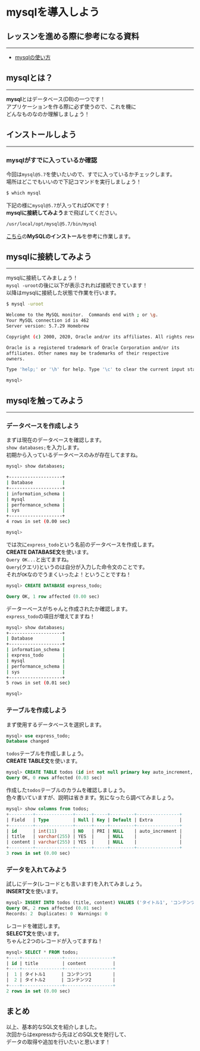 # mysqlを導入しよう

## レッスンを進める際に参考になる資料
---

- [mysqlの使い方](https://www.dbonline.jp/mysql/)

## mysqlとは？
---

**mysql**とはデータベース(DB)の一つです！  
アプリケーションを作る際に必ず使うので、これを機に  
どんなものなのか理解しましょう！

## インストールしよう
---

### mysqlがすでに入っているか確認
今回は`mysql@5.7`を使いたいので、すでに入っているかチェックします。  
場所はどこでもいいので下記コマンドを実行しましょう！  
```sh
$ which mysql
```

下記の様に`mysql@5.7`が入ってればOKです！  
**mysqlに接続してみよう**まで飛ばしてください。
```sh
/usr/local/opt/mysql@5.7/bin/mysql
```
[こちら](http://giztech.gizumo-inc.work/categories/8/90)の**MySQLのインストール**を参考に作業します。  

## mysqlに接続してみよう
---

mysqlに接続してみましょう！  
`mysql -uroot`の後に以下が表示されれば接続できています！  
以降はmysqlに接続した状態で作業を行います。
```sh
$ mysql -uroot

Welcome to the MySQL monitor.  Commands end with ; or \g.
Your MySQL connection id is 462
Server version: 5.7.29 Homebrew

Copyright (c) 2000, 2020, Oracle and/or its affiliates. All rights reserved.

Oracle is a registered trademark of Oracle Corporation and/or its
affiliates. Other names may be trademarks of their respective
owners.

Type 'help;' or '\h' for help. Type '\c' to clear the current input statement.

mysql> 
```

## mysqlを触ってみよう
---

### データベースを作成しよう

まずは現在のデータベースを確認します。   
`show databases;`を入力します。  
初期から入っているデータベースのみが存在してますね。  


```sh
mysql> show databases;

+--------------------+
| Database           |
+--------------------+
| information_schema |
| mysql              |
| performance_schema |
| sys                |
+--------------------+
4 rows in set (0.00 sec)

mysql> 
```

では次に`express_todo`という名前のデータベースを作成します。  
**CREATE DATABASE文**を使います。  
`Query OK...`と出てますね。  
`Query`(クエリ)というのは自分が入力した命令文のことです。  
それが`OK`なのでうまくいったよ！ということですね！
```sql
mysql> CREATE DATABASE express_todo;

Query OK, 1 row affected (0.00 sec)
```

データーベースがちゃんと作成されたか確認します。  
`express_todo`の項目が増えてますね！
```sh
mysql> show databases;
+--------------------+
| Database           |
+--------------------+
| information_schema |
| express_todo       |
| mysql              |
| performance_schema |
| sys                |
+--------------------+
5 rows in set (0.01 sec)

mysql> 
```

### テーブルを作成しよう

まず使用するデータベースを選択します。
```sql
mysql> use express_todo;
Database changed
```

`todos`テーブルを作成しましょう。  
**CREATE TABLE文**を使います。
```sql
mysql> CREATE TABLE todos (id int not null primary key auto_increment, title varchar(255), content varchar(255));
Query OK, 0 rows affected (0.03 sec)
```

作成した`todos`テーブルのカラムを確認しましょう。  
色々書いていますが、説明は省きます。気になったら調べてみましょう。

```sql
mysql> show columns from todos;
+---------+--------------+------+-----+---------+----------------+
| Field   | Type         | Null | Key | Default | Extra          |
+---------+--------------+------+-----+---------+----------------+
| id      | int(11)      | NO   | PRI | NULL    | auto_increment |
| title   | varchar(255) | YES  |     | NULL    |                |
| content | varchar(255) | YES  |     | NULL    |                |
+---------+--------------+------+-----+---------+----------------+
3 rows in set (0.00 sec)
```

### データを入れてみよう

試しにデータ(レコードとも言います)を入れてみましょう。  
**INSERT文**を使います。  
```sql
mysql> INSERT INTO todos (title, content) VALUES ('タイトル1', 'コンテンツ1'), ('タイトル2', 'コンテンツ2');
Query OK, 2 rows affected (0.01 sec)
Records: 2  Duplicates: 0  Warnings: 0
```

レコードを確認します。  
**SELECT文**を使います。  
ちゃんと2つのレコードが入ってますね！
```sql
mysql> SELECT * FROM todos;
+----+---------------+------------------+
| id | title         | content          |
+----+---------------+------------------+
|  1 | タイトル1      | コンテンツ1        |
|  2 | タイトル2      | コンテンツ2        |
+----+---------------+------------------+
2 rows in set (0.00 sec)
```

## まとめ
以上、基本的なSQL文を紹介しました。  
次回からはexpressから先ほどのSQL文を発行して、  
データの取得や追加を行いたいと思います！
